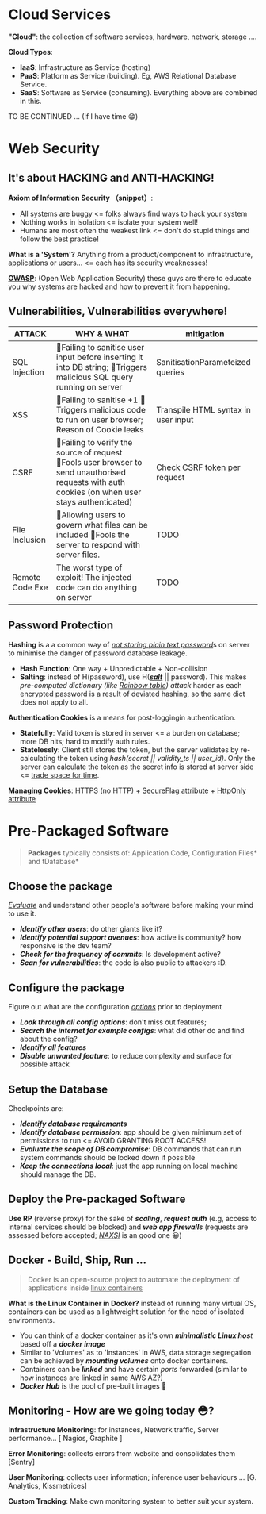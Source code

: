 # Cloud Services

**"Cloud"**: the collection of software services, hardware, network, storage …. 

**Cloud Types**:

* **IaaS**: Infrastructure as Service (hosting)
* **PaaS**: Platform as Service (building). Eg, AWS Relational Database Service. 
* **SaaS**: Software as Service (consuming). Everything above are combined in this. 

TO BE CONTINUED … (If I have time 😁)


# Web Security

## **It's about HACKING and ANTI-HACKING!**

**Axiom of Information Security （snippet）**:

* All systems are buggy <= folks always find ways to hack your system
* Nothing works in isolation <= isolate your system well!
* Humans are most often the weakest link <= don't do stupid things and follow the best practice!

**What is a 'System'?** Anything from a product/component to infrastructure, applications or users… <= each has its security weaknesses! 

[**OWASP**](https://www.owasp.org/index.php/About_OWASP):  (Open Web Application Security) these guys are there to educate you why systems are hacked and how to prevent it from happening. 

## Vulnerabilities, Vulnerabilities everywhere! 

| ATTACK          | WHY & WHAT                               | mitigation                          |
| --------------- | ---------------------------------------- | ----------------------------------- |
| SQL Injection   | 🔹Failing to sanitise user input before inserting it into DB string; 🔸Triggers malicious SQL query running on server | SanitisationParameteized queries    |
| XSS             | 🔹Failing to sanitise +1 🔸 Triggers malicious code to run on user browser; Reason of Cookie leaks | Transpile HTML syntax in user input |
| CSRF            | 🔹Failing to verify the source of request 🔸Fools user browser to send unauthorised requests with auth cookies (on when user stays authenticated) | Check CSRF token per request        |
| File Inclusion  | 🔹Allowing users to govern what files can be included 🔸Fools the server to respond with server files. | TODO                                |
| Remote Code Exe | The worst type of exploit! The injected code can do anything on server | TODO                                |

## **Password Protection**

**Hashing** is a a common way of <u>*not storing plain text password*</u>s on server to minimise the danger of  password database leakage. 

* **Hash Function**: One way + Unpredictable + Non-collision
* **Salting**: instead of  H(password), use H(<u>***salt***</u> || password). This makes *pre-computed dictionary (like [Rainbow table](https://www.zhihu.com/question/19790488)) attack* harder as each encrypted password is a result of deviated hashing, so the same dict does not apply to all. 

**Authentication Cookies** is a means for post-loggingin authentication. 

* **Statefully**: Valid token is stored in server <= a burden on database; more DB hits; hard to modify auth rules. 
* **Statelessly**: Client still stores the token, but the server validates by re-calculating the token using *hash(secret || validity_ts || user_id)*. Only the server can calculate the token as the secret info is stored at server side <= <u>trade space for time</u>. 

**Managing Cookies**: HTTPS (no HTTP) + [SecureFlag attribute](https://www.owasp.org/index.php/SecureFlag) + [HttpOnly attribute](https://www.owasp.org/index.php/HttpOnly)

# Pre-Packaged Software

> **Packages** typically consists of: Application Code, Configuration Files* and tDatabase*

## Choose the package

<u>*Evaluate*</u> and understand other people's software before making your mind to use it. 

* ***Identify other users***: do other giants like it?
* ***Identify potential support avenues***: how active is community? how responsive is the dev team? 
* ***Check for the frequency of commits***: Is development active?
* ***Scan for vulnerabilities***: the code is also public to attackers :D.

## Configure the package

Figure out what are the configuration <u>*options*</u> prior to deployment

* ***Look through all config options***: don't miss out features;
* ***Search the internet for example configs***: what did other do and find about the config?
* ***Identify all features***
* ***Disable unwanted feature***: to reduce complexity and surface for possible attack

## Setup the Database

Checkpoints are:

* ***Identify database requirements***
* ***Identify database permission***: app should be given minimum set of permissions to run <= AVOID GRANTING ROOT ACCESS!
* ***Evaluate the scope of DB compromise***: DB commands that can run system commands should be locked down if possible
* ***Keep the connections local***: just the app running on local machine should manage the DB.

## Deploy the Pre-packaged Software

**Use RP** (reverse proxy) for the sake of ***scaling***, ***request auth*** (e.g, access to internal services should be blocked) and ***web app firewalls*** (requests are assessed before accepted; *<u>NAXSI</u>* is an good one 😀)

## **Docker** - Build, Ship, Run … 

> Docker is an open-source project to automate the deployment of
> applications inside <u>linux containers</u>

**What is the Linux Container in Docker?** instead of running many virtual OS, containers can be used as a lightweight solution for the need of isolated environments. 

* You can think of a docker container as it's own ***minimalistic Linux hos**t* based off a ***docker image***
* Similar to 'Volumes' as to 'Instances' in AWS, data storage segregation can be achieved by ***mounting volumes*** onto docker containers. 
* Containers can be ***linked*** and have certain *ports* forwarded (similar to how instances are linked in same AWS AZ?)
* ***Docker Hub*** is the pool of pre-built images 👏

## Monitoring - How are we going today 😳?

**Infrastructure Monitoring**: for instances, Network traffic, Server performance… [ Nagios, Graphite ]

**Error Monitoring**: collects errors from website and consolidates them [Sentry]

**User Monitoring**: collects user information; inference user behaviours … [G. Analytics, Kissmetrices]

**Custom Tracking**: Make own monitoring system to better suit your system. 